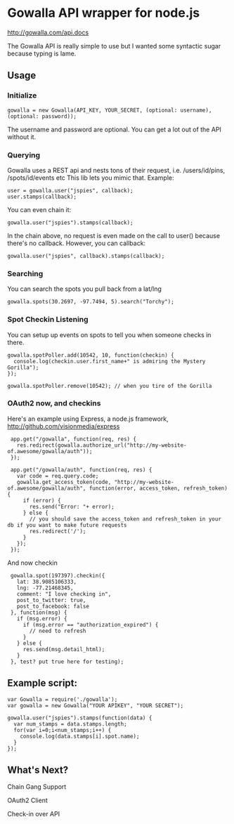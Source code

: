 # Gowalla API wrapper for node.js

http://gowalla.com/api.docs

The Gowalla API is really simple to use but I wanted some syntactic sugar because typing is lame.

## Usage
 
### Initialize

    gowalla = new Gowalla(API_KEY, YOUR_SECRET, (optional: username), (optional: password));
  
  The username and password are optional. You can get a lot out of the API without it.
  
### Querying
  
  Gowalla uses a REST api and nests tons of their request, i.e. /users/id/pins, /spots/id/events etc
  This lib lets you mimic that. Example:
 
    user = gowalla.user("jspies", callback);
    user.stamps(callback);
 
  You can even chain it:
 
    gowalla.user("jspies").stamps(callback);
 
  In the chain above, no request is even made on the call to user() because there's no callback. However, you can callback:
 
    gowalla.user("jspies", callback).stamps(callback);
   
### Searching

 You can search the spots you pull back from a lat/lng
 
    gowalla.spots(30.2697, -97.7494, 5).search("Torchy");
 
### Spot Checkin Listening

  You can setup up events on spots to tell you when someone checks in there.
  
    gowalla.spotPoller.add(10542, 10, function(checkin) {
      console.log(checkin.user.first_name+" is admiring the Mystery Gorilla");
    });
    
    gowalla.spotPoller.remove(10542); // when you tire of the Gorilla
    

### OAuth2 now, and checkins

   Here's an example using Express, a node.js framework, http://github.com/visionmedia/express

     app.get("/gowalla", function(req, res) {
       res.redirect(gowalla.authorize_url("http://my-website-of.awesome/gowalla/auth"));
     });

     app.get("/gowalla/auth", function(req, res) {
       var code = req.query.code;
       gowalla.get_access_token(code, "http://my-website-of.awesome/gowalla/auth", function(error, access_token, refresh_token) {
         if (error) {
           res.send("Error: "+ error);  
         } else {
           // you should save the access_token and refresh_token in your db if you want to make future requests
           res.redirect('/');
         }
       });
     });

   And now checkin

     gowalla.spot(197397).checkin({
       lat: 38.9085106333,
       lng: -77.21468345,
       comment: "I love checking in",
       post_to_twitter: true,
       post_to_facebook: false
     }, function(msg) {
       if (msg.error) {
         if (msg.error == "authorization_expired") {
           // need to refresh
         }
       } else {
         res.send(msg.detail_html);
       }
     }, test? put true here for testing);

## Example script:

    var Gowalla = require('./gowalla');
    var gowalla = new Gowalla("YOUR APIKEY", "YOUR SECRET");

    gowalla.user("jspies").stamps(function(data) {
      var num_stamps = data.stamps.length;
      for(var i=0;i<num_stamps;i++) {
        console.log(data.stamps[i].spot.name);
      }
    });

## What's Next?

Chain Gang Support

OAuth2 Client

Check-in over API
